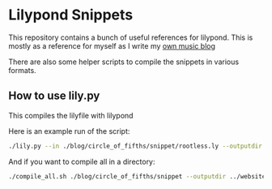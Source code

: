 # Lilypond Snippets

This repository contains a bunch of useful references for lilypond. This is mostly as a reference for myself as I write my [own music blog](http://www.frazierpianostudio.com)

There are also some helper scripts to compile the snippets in various formats.

## How to use lily.py

This compiles the lilyfile with lilypond

Here is an example run of the script:

```bash
./lily.py --in ./blog/circle_of_fifths/snippet/rootless.ly --outputdir ../website/static/img/ --preview
```

And if you want to compile all in a directory:

```bash
./compile_all.sh ./blog/circle_of_fifths/snippet --outputdir ../website/static/img/ --preview
```
